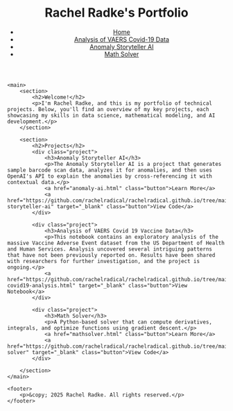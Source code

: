 <html lang="en">
<head>
    <meta charset="UTF-8">
    <meta name="viewport" content="width=device-width, initial-scale=1.0">
    <title>Rachel Radke's Portfolio</title>
    <link rel="stylesheet" href="style.css">
</head>
<body>
    <header>
        <h1>Rachel Radke's Portfolio</h1>
        <nav>
            <ul>
                <li><a href="index.html">Home</a></li>
                <li><a href="vaers-covid19-analysis.html">Analysis of VAERS Covid-19 Data</a></li>
                <li><a href="anomaly-ai.html">Anomaly Storyteller AI</a></li>
                <li><a href="mathsolver.html">Math Solver</a></li>
            </ul>
        </nav>
    </header>

    <main>
        <section>
            <h2>Welcome!</h2>
            <p>I'm Rachel Radke, and this is my portfolio of technical projects. Below, you'll find an overview of my key projects, each showcasing my skills in data science, mathematical modeling, and AI development.</p>
        </section>

        <section>
            <h2>Projects</h2>
            <div class="project">
                <h3>Anomaly Storyteller AI</h3>
                <p>The Anomaly Storyteller AI is a project that generates sample barcode scan data, analyzes it for anomalies, and then uses OpenAI's API to explain the anomalies by cross-referencing it with contextual data.</p>
                <a href="anomaly-ai.html" class="button">Learn More</a>
                <a href="https://github.com/rachelradical/rachelradical.github.io/tree/main/anomaly-storyteller-ai" target="_blank" class="button">View Code</a>
            </div>

            <div class="project">
                <h3>Analysis of VAERS Covid 19 Vaccine Data</h3>
                <p>This notebook contains an exploratory analysis of the massive Vaccine Adverse Event dataset from the US Department of Health and Human Services. Analysis uncovered several intriguing patterns that have not been previously reported on. Results have been shared with researchers for further investigation, and the project is ongoing.</p>
                <a href="https://github.com/rachelradical/rachelradical.github.io/tree/main/vaers-covid19-analysis.html" target="_blank" class="button">View Notebook</a>
            </div>

            <div class="project">
                <h3>Math Solver</h3>
                <p>A Python-based solver that can compute derivatives, integrals, and optimize functions using gradient descent.</p>
                <a href="mathsolver.html" class="button">Learn More</a>
                <a href="https://github.com/rachelradical/rachelradical.github.io/tree/main/math-solver" target="_blank" class="button">View Code</a>
            </div>
            
        </section>
    </main>

    <footer>
        <p>&copy; 2025 Rachel Radke. All rights reserved.</p>
    </footer>
</body>
</html>

